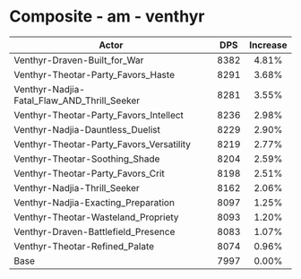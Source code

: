 # Composite - am - venthyr
| Actor | DPS | Increase |
|---|:---:|:---:|
|Venthyr-Draven-Built_for_War|8382|4.81%|
|Venthyr-Theotar-Party_Favors_Haste|8291|3.68%|
|Venthyr-Nadjia-Fatal_Flaw_AND_Thrill_Seeker|8281|3.55%|
|Venthyr-Theotar-Party_Favors_Intellect|8236|2.98%|
|Venthyr-Nadjia-Dauntless_Duelist|8229|2.90%|
|Venthyr-Theotar-Party_Favors_Versatility|8219|2.77%|
|Venthyr-Theotar-Soothing_Shade|8204|2.59%|
|Venthyr-Theotar-Party_Favors_Crit|8198|2.51%|
|Venthyr-Nadjia-Thrill_Seeker|8162|2.06%|
|Venthyr-Nadjia-Exacting_Preparation|8097|1.25%|
|Venthyr-Theotar-Wasteland_Propriety|8093|1.20%|
|Venthyr-Draven-Battlefield_Presence|8083|1.07%|
|Venthyr-Theotar-Refined_Palate|8074|0.96%|
|Base|7997|0.00%|
